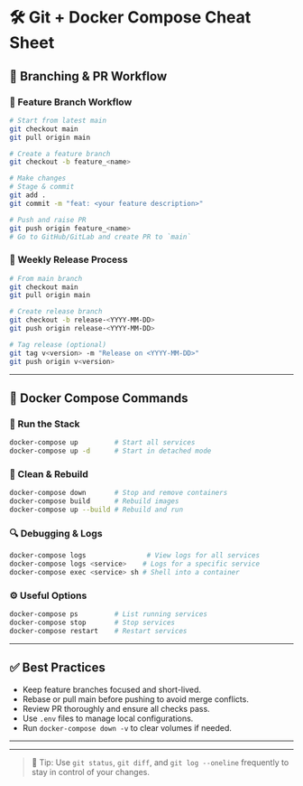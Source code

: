 # 🛠️ Git + Docker Compose Cheat Sheet

## 🔀 Branching & PR Workflow

### 🌿 Feature Branch Workflow

```bash
# Start from latest main
git checkout main
git pull origin main

# Create a feature branch
git checkout -b feature_<name>

# Make changes
# Stage & commit
git add .
git commit -m "feat: <your feature description>"

# Push and raise PR
git push origin feature_<name>
# Go to GitHub/GitLab and create PR to `main`
```

### 🔄 Weekly Release Process

```bash
# From main branch
git checkout main
git pull origin main

# Create release branch
git checkout -b release-<YYYY-MM-DD>
git push origin release-<YYYY-MM-DD>

# Tag release (optional)
git tag v<version> -m "Release on <YYYY-MM-DD>"
git push origin v<version>
```

---

## 🐳 Docker Compose Commands

### 🚀 Run the Stack

```bash
docker-compose up         # Start all services
docker-compose up -d      # Start in detached mode
```

### 🧹 Clean & Rebuild

```bash
docker-compose down       # Stop and remove containers
docker-compose build      # Rebuild images
docker-compose up --build # Rebuild and run
```

### 🔍 Debugging & Logs

```bash
docker-compose logs               # View logs for all services
docker-compose logs <service>    # Logs for a specific service
docker-compose exec <service> sh # Shell into a container
```

### ⚙️ Useful Options

```bash
docker-compose ps         # List running services
docker-compose stop       # Stop services
docker-compose restart    # Restart services
```

---

## ✅ Best Practices

* Keep feature branches focused and short-lived.
* Rebase or pull main before pushing to avoid merge conflicts.
* Review PR thoroughly and ensure all checks pass.
* Use `.env` files to manage local configurations.
* Run `docker-compose down -v` to clear volumes if needed.

---



---

> 📌 Tip: Use `git status`, `git diff`, and `git log --oneline` frequently to stay in control of your changes.
